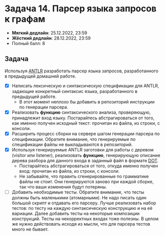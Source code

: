 # Задача 14. Парсер языка запросов к графам

* **Мягкий дедлайн**: 25.12.2022, 23:59
* **Жёсткий дедлайн**: 28.12.2022, 23:59
* Полный балл: 8

## Задача
Используя [ANTLR](https://www.antlr.org/) разработать парсер языка запросов, разработанного в предыдущей домашней работе.
 - [x] Написать лексическую и синтаксическую спецификации для ANTLR, задающие конкретный синтаксис языка, разработанного в предыдущей работе.
   - В этот момент неплохо бы добавить в репозиторий инструкции по генерации парсера.
 - [x] Реализовать **функцию** синтаксического анализа, проверяющую, принадлежит вход языку. Постарайтесь абстрагироваться от того, как именно получен исходный текст: прочитан из файла, из строки, с консоли.
 - [x] Расширить процесс сборки на сервере шагом генерации парсера по спецификации. Обратите внимание, что генерируемые по спецификации файлы не выкладываются в репозиторий.
 - [x] Используя генерируемые ANTLR заготовки для работы с деревом (visitor или listener), реализовать **функцию**, генерирующую описание дерева разбора для данного входа в заданный файл в формате [DOT](https://graphviz.org/doc/info/lang.html).
   - Постарайтесь абстрагироваться от того, откуда именно получен вход: прочитан из файла, из строки, с консоли.
   - Не забывайте, что править сгенерированные по грамматике файлы не стоит. Они генерируются заново при каждой сборке, так что ваши изменения будут потеряны.
 - [ ] Добавить необходимые тесты. Обратите внимание, что тесты должны быть маленькими (атомарными). Не надо писать один большой скрипт и отдавать его парсеру. Лучше реализовать набор тестов: по тесту на каждую синтаксическую конструкцию и на её вариации. Далее добавить тесты на некоторые композиции конструкций. Тесты на некорректных входах тоже полезны. В целом же нужно действовать исходя из мысли, что для парсера тестов много не бывает.
